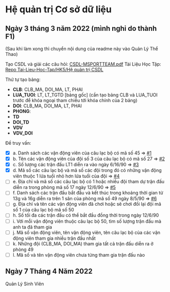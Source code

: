 # Hệ quản trị Cơ sở dữ liệu
## Ngày 3 tháng 3 năm 2022 (mình nghỉ do thành F1)
(Sau khi làm xong thì chuyển nội dung của readme này vào Quản Lý Thể Thao)

Tạo CSDL và giải các câu hỏi: [CSDL-MSPORTTEAM.pdf](https://github.com/TaQuangKhoi/He-quan-tri-Co-so-du-lieu/blob/main/CSDL-MSPORTTEAM.pdf)
Tài Liệu Học Tập: [Repo Tai-Lieu-Hoc-Tap/HK5/Hệ quản trị CSDL](https://github.com/DH20LT/Tai-Lieu-Hoc-Tap/tree/main/HK5%20-%20Now/H%E1%BB%87%20qu%E1%BA%A3n%20tr%E1%BB%8B%20c%C6%A1%20s%E1%BB%9F%20d%E1%BB%AF%20li%E1%BB%87u)

Thứ tự tạo bảng: 
- **CLB**: CLB_MA, DOI_MA, LT, PHAI
- **LUA_TUOI**: LT, LT_TGTD [bảng gốc]
(cần tạo bảng CLB và LUA_TUOI trước để khóa ngoại tham chiếu tới khóa chính của 2 bảng)
- **DOI**: CLB_MA, DOI_MA, LT, PHAI
- **PHONG**: 
- **TD**
- **DOI_TD**
- **VDV**
- **VDV_DOI**

Đề truy vấn:
- [x] a. Danh sách các vận động viên của câu lạc bộ có mã số 45 => [#1][i1]
- [x] b. Tên các vận động viên của đội số 3 của câu lạc bộ có mã số 27 => [#2][i2]
- [x] c. Số lượng các trận đấu LT1 diễn ra vào ngày 6/16/90 => [#3][i3]
- [x] d. Mã số các câu lạc bộ và mã số các đội trong đó có những vận động viên thuộc 1 lứa tuổi nhỏ hơn lứa tuổi của đội => [#4][i4]
- [ ] e. Địa chỉ và mã số các câu lạc bộ có 1 hoặc nhiều đội tham dự trận đấu diễn ra trong phòng mã số 17 ngày 12/6/90 => [#5][i5]
- [ ] f. Danh sách các trận đấu bắt đầu và kết thúc trong khoảng thời gian từ 13g và 16g diễn ra trên 1 sân của phòng mã số 49 ngày 8/5/90 => [#6][i6]
- [ ] g. Địa chỉ và tên các vận động viên đã chơi hoặc sẽ chơi đối lại đội mã số 1 của câu lạc bộ mã số 50
- [ ] h. Số tối đa các trận đấu có thể bắt đầu đồng thời trong ngày 12/6/90
- [ ] i. Với mỗi vận động viên thuộc câu lạc bộ 50, tìm số lượng trận đấu mà anh ta đã tham gia
- [ ] j. Mã số vận động viên, tên vận động viên, tên câu lạc bộ của các vận động viên tham gia nhiều trận đấu nhất
- [ ] k. Những đội (CLB_MA, DOI_MA) tham gia tất cả trận đấu diễn ra ở phòng 49
- [ ] l. Mã số và tên vận động viên chưa từng tham gia trận đấu nào

[i1]: https://github.com/TaQuangKhoi/He-quan-tri-Co-so-du-lieu/issues/1
[i2]: https://github.com/TaQuangKhoi/He-quan-tri-Co-so-du-lieu/issues/2
[i3]: https://github.com/TaQuangKhoi/He-quan-tri-Co-so-du-lieu/issues/3
[i4]: https://github.com/TaQuangKhoi/He-quan-tri-Co-so-du-lieu/issues/4
[i5]: https://github.com/TaQuangKhoi/He-quan-tri-Co-so-du-lieu/issues/5
[i6]: https://github.com/TaQuangKhoi/He-quan-tri-Co-so-du-lieu/issues/6

## Ngày 7 Tháng 4 Năm 2022
Quản Lý Sinh Viên
